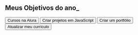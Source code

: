 <!DOCTYPE html>
<html lang="pt-br">
<head>
  <meta charset="UTF-8">
  <meta name="viewport" content="width=device-width, initial-scale=1.0">
  <title>Meus objetivos do ano</title>
</head>
<body>
 <section class="conteudo-principal"></section>
            <h2 class="titulo-principal">Meus Objetivos do ano_</h2>
   <div class="botoes"></div>
      <button class="botao">Cursos na Alura</button>
      <button class="botao">Criar projetos em JavaScript</button>
      <button class="botao">Criar um portfólio</button>
      <button class="botao">Atualizar meu currículo</button>
        
</div>
  </section>
</body>
</html>
